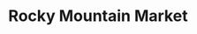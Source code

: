 ---
title: "Rocky Mountain Market"
url: /rocky-mountain-house/rocky-mountain-market/
shop: Andenken
---